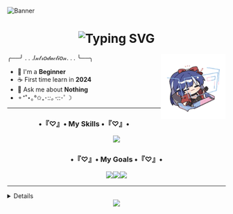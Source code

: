 ![Banner](https://cdn.discordapp.com/attachments/1085865647566757958/1338859644189282366/Tak_berjudul268_20250211200955.png?ex=67ac9db5&is=67ab4c35&hm=a7f844146ab6cc215946cc51fc645a7654a5ef9e0d146473282bc91d4cf0cbec&) 

<h1 align="center"><img src="https://readme-typing-svg.demolab.com?font=Caveat&size=30&letterSpacing=.4rem&duration=3000&pause=1000&center=true&width=435&lines=Hi+hi+cutie+%F0%9F%91%8B;Welcome+here+%E3%80%82%E3%80%82%E3%80%82%E3%80%82" alt="Typing SVG" /></h1>

<img align="right" width="150" src="https://github.com/Haihaay/Haihaay/blob/main/tower-of-fantasy-cobalt-b-tower-of-fantasy-cobalt%20(1).gif">

╭──╯ . . .𝐼𝓃𝓉𝓇𝑜𝒹𝓊𝒸𝓉𝒾𝑜𝓃. . . ╰──╮
- 🌱 I'm a **Beginner**
- ☕ First time learn in **2024**
- 💬 Ask me about **Nothing**
- ⚬⁺˚⋆｡°✩₊･:*:｡･:*:･ﾟ☽

<hr/>
<p align="left">
</p>

<div>
<h3 align="center">•『♡』• My Skills •『♡』•</h3>

<p align="center">
  <a href="https://skillicons.dev">
    <img src="https://skillicons.dev/icons?i=html,css,js,figma,php,laravel,mysql,python" />
  </a>
</p>
</div>

<h3 align="center">•『♡』• My Goals •『♡』•</h3>

<div align="center"><a href="#"><img src="https://img.shields.io/badge/-Unreal%20Engine-313131?style=for-the-badge&logo=unreal-engine&logoColor=white"><img src="https://img.shields.io/badge/Unity-100000?style=for-the-badge&logo=unity&logoColor=white"><img src="https://img.shields.io/badge/C%2B%2B-00599C?style=for-the-badge&logo=c%2B%2B&logoColor=white"></div>


<hr/>

<details>
  <summary>Find me on</summary>
  <ol>
    <li><a href="#">Discord</a></li>
    <li><a href="#">X</a></li>
    <li><a href="#">Insta</a></li>
  </ol>
</details>

<div align="center"><a href="http://lynk.id/payme/haihaay"><img src="https://cdn.discordapp.com/attachments/1085865647566757958/1338818898350444565/Tak_berjudul263.png?ex=67ac77c3&is=67ab2643&hm=22816d99bfceb5e89645ae725fa5fac1b5d7bd81d778ac28432cb361d4bbeb3f&"></a></div>